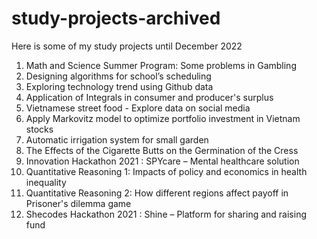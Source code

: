 # study-projects-archived

Here is some of my study projects until December 2022
1. Math and Science Summer Program: Some problems in Gambling 
2. Designing algorithms for school’s scheduling		          					
3. Exploring technology trend using Github data		          						
4. Application of Integrals in consumer and producer's surplus		          				
5. Vietnamese street food - Explore data on social media		          					
6. Apply Markovitz model to optimize portfolio investment in Vietnam stocks	      
7. Automatic irrigation system for small garden				   
8. The Effects of the Cigarette Butts on the Germination of the Cress
9. Innovation Hackathon 2021 : SPYcare – Mental healthcare solution	
10. Quantitative Reasoning 1: Impacts of policy and economics in health inequality    
11. Quantitative Reasoning 2: How different regions affect payoff in Prisoner's dilemma game   				
12. Shecodes Hackathon 2021 : Shine – Platform for sharing and raising fund    
